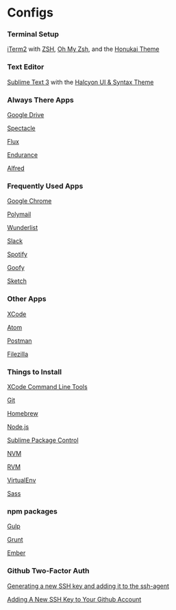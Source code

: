 # Configs

### Terminal Setup

[iTerm2](https://www.iterm2.com/) with
[ZSH](https://github.com/robbyrussell/oh-my-zsh/wiki/Installing-ZSH),
[Oh My Zsh](https://github.com/robbyrussell/oh-my-zsh), and the
[Honukai Theme](https://github.com/oskarkrawczyk/honukai-iterm-zsh)

### Text Editor

[Sublime Text 3](https://www.sublimetext.com/3) with the
[Halcyon UI & Syntax Theme](https://github.com/bchiang7/Halcyon)

### Always There Apps

[Google Drive](https://www.google.com/drive/download/)

[Spectacle](https://www.spectacleapp.com/)

[Flux](https://justgetflux.com/)

[Endurance](http://www.enduranceapp.com/)

[Alfred](https://www.alfredapp.com/)


### Frequently Used Apps

[Google Chrome](https://www.google.com/intl/en/chrome/browser/desktop/index.html)

[Polymail](https://polymail.io/)

[Wunderlist](https://www.wunderlist.com/)

[Slack](https://slack.com/downloads/osx)

[Spotify](https://www.spotify.com/us/download/mac/)

[Goofy](http://www.goofyapp.com/)

[Sketch](https://www.sketchapp.com/)


### Other Apps

[XCode](https://developer.apple.com/xcode/)

[Atom](https://atom.io/)

[Postman](https://www.getpostman.com/)

[Filezilla](https://filezilla-project.org/)


### Things to Install

[XCode Command Line Tools](http://railsapps.github.io/xcode-command-line-tools.html)

[Git](https://git-scm.com/)

[Homebrew](https://brew.sh/)

[Node.js](https://nodejs.org/en/)

[Sublime Package Control](https://packagecontrol.io/installation)

[NVM](https://github.com/creationix/nvm/blob/master/README.md#installation)

[RVM](https://rvm.io/)

[VirtualEnv](https://virtualenv.pypa.io/en/stable/)

[Sass](http://sass-lang.com/install)


### npm packages

[Gulp](http://gulpjs.com/)

[Grunt](https://gruntjs.com/)

[Ember](https://www.emberjs.com/)


### Github Two-Factor Auth

[Generating a new SSH key and adding it to the ssh-agent](https://help.github.com/articles/generating-a-new-ssh-key-and-adding-it-to-the-ssh-agent/)

[Adding A New SSH Key to Your Github Account](https://help.github.com/articles/adding-a-new-ssh-key-to-your-github-account/)
